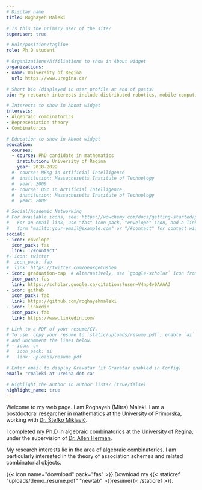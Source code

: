 ```yaml
---
# Display name
title: Roghayeh Maleki

# Is this the primary user of the site?
superuser: true

# Role/position/tagline
role: Ph.D student

# Organizations/Affiliations to show in About widget
organizations:
- name: University of Regina
  url: https://www.uregina.ca/

# Short bio (displayed in user profile at end of posts)
bio: My research interests include distributed robotics, mobile computing and programmable matter.

# Interests to show in About widget
interests:
- Algebraic combinatorics
- Representation theory
- Combinatorics

# Education to show in About widget
education:
  courses:
  - course: PhD candidate in mathematics
    institution: University of Regina
    year: 2018-2022
  #- course: MEng in Artificial Intelligence
  #  institution: Massachusetts Institute of Technology
  #  year: 2009
  #- course: BSc in Artificial Intelligence
  #  institution: Massachusetts Institute of Technology
  #  year: 2008

# Social/Academic Networking
# For available icons, see: https://wowchemy.com/docs/getting-started/page-builder/#icons
#   For an email link, use "fas" icon pack, "envelope" icon, and a link in the
#   form "mailto:your-email@example.com" or "/#contact" for contact widget.
social:
- icon: envelope
  icon_pack: fas
  link: '/#contact'
#- icon: twitter
#  icon_pack: fab
#  link: https://twitter.com/GeorgeCushen
- icon: graduation-cap  # Alternatively, use `google-scholar` icon from `ai` icon pack
  icon_pack: fas
  link: https://scholar.google.ca/citations?user=V4np4v0AAAAJ
- icon: github
  icon_pack: fab
  link: https://github.com/roghayehmaleki
- icon: linkedin
  icon_pack: fab
  link: https://www.linkedin.com/

# Link to a PDF of your resume/CV.
# To use: copy your resume to `static/uploads/resume.pdf`, enable `ai` icons in `params.toml`,
# and uncomment the lines below.
# - icon: cv
#   icon_pack: ai
#   link: uploads/resume.pdf

# Enter email to display Gravatar (if Gravatar enabled in Config)
email: "rmaleki at ureina dot ca"

# Highlight the author in author lists? (true/false)
highlight_name: true
---
```


Welcome to my web page. I am Roghayeh (Mitra) Maleki. I am a postdoctoral researcher in mathematics at the University of Primorska, working with [Dr. Štefko Miklavič‬](https://www.famnit.upr.si/sl/zaposleni-in-sodelavci/miklavic/).

I completed my Ph.D in algebraic combinatorics at the University of Regina, under the supervision of [Dr. Allen Herman](https://uregina.ca/~hermana/).

My research interests lie in the area of algebraic combinatorics. I am particularly interested in the theory of association schemes and related combinatorial objects.

{{< icon name="download" pack="fas" >}} Download my {{< staticref "uploads/demo_resume.pdf" "newtab" >}}resumé{{< /staticref >}}.
